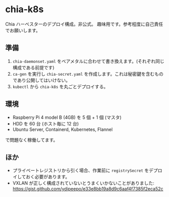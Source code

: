 # chia-k8s

Chia ハーベスターのデプロイ構成。非公式。
趣味用です。参考程度に自己責任でお願いします。

## 準備

1. `chia-daemonset.yaml` をベアメタルに合わせて書き換えます。(それぞれ同じ構成である前提です)
2. `ca-gen` を実行し `chia-secret.yaml` を作成します。これは秘密鍵を含むものであり公開してはいけない。
3. `kubectl` から `chia-k8s` を丸ごとデプロイする。

## 環境

- Raspberry Pi 4 model B (4GB) を 5 個 + 1 個 (マスタ)
- HDD を 60 台 (ホスト毎に 12 台)
- Ubuntu Server, Containerd, Kubernetes, Flannel

で問題なく稼働してます。

## ほか

- プライベートレジストリから引く場合、作業前に `registrySecret` をデプロイしておく必要があります。
- VXLAN が正しく構成されていないとうまくいかないことがありました:
  https://gist.github.com/ydipeepo/e33e8bb19a8d9c6aaf4f7385f2eca52c
